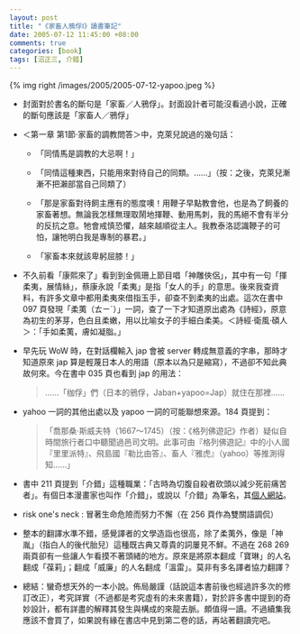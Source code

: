 ```yaml
--- 
layout: post
title: "《家畜人鴉俘Ⅰ》讀書筆記"
date: 2005-07-12 11:45:00 +08:00
comments: true
categories: [book]
tags: [沼正三, 介錯]
---
```


{% img right /images/2005/2005-07-12-yapoo.jpeg %}

- 封面對於書名的斷句是「家畜／人鴉俘」。封面設計者可能沒看過小說，正確的斷句應該是「家畜人／鴉俘」

- ＜第一章 第1節‧家畜的調教問答＞中，克萊兒說過的幾句話：

    - 「同情馬是調教的大忌啊！」

    - 「同情這種東西，只能用來對待自己的同類。......」（按：之後，克萊兒漸漸不把瀨部當自己同類了）

    - 「那是家畜對待飼主應有的態度噢！用鞭子早點教會他，也是為了飼養的家畜著想。無論我怎樣無理取鬧地揮鞭、動用馬刺，我的馬絕不會有半分的反抗之意。牠會戒慎恐懼，越來越順從主人。我教泰洛認識鞭子的可怕，讓牠明白我是專制的暴君。」

    - 「家畜本來就該卑躬屈膝！」

<!-- more -->

- 不久前看「康熙來了」看到到金佩珊上節目唱「神雕俠侶」，其中有一句「揮柔夷，展情絲」，蔡康永說「柔夷」是指「女人的手」的意思。後來我查資料，有許多文章中都用柔夷來借指玉手，卻查不到柔夷的出處。這次在書中 097 頁發現「柔荑（ㄊㄧˊ）」一詞，查了一下才知道原出處為《詩經》，原意為初生的茅芽，色白且柔嫩，用以比喻女子的手細白柔美。＜詩經‧衛風‧碩人＞：「手如柔荑，膚如凝脂。」

- 早先玩 WoW 時，在對話欄輸入 jap 會被 server 轉成無意義的字串，那時才知道原來 jap 算是輕蔑日本人的用語（原本以為只是縮寫），不過卻不知此典故何來。今在書中 035 頁也看到 jap 的用法：

    > ......「枷俘」們（日本的鴉俘，Jaban+yapoo=Jap）就住在那裡......

- yahoo 一詞的其他出處以及 yapoo 一詞的可能聯想來源。184 頁提到：

    > 「喬那桑‧斯威夫特（1667～1745）（按：《格列佛遊記》作者）疑似自時間旅行者口中聽聞過邑司文明。此事可由『格列佛遊記』中的小人國『里里派特』、飛島國『勒比由答』、畜人『雅虎』（yahoo）等推測得知......」

- 書中 211 頁提到「介錯」這種職業：「古時為切腹自殺者砍頭以減少死前痛苦者」。有個日本漫畫家也叫作「介錯」，或說以「介錯」為筆名，其[個人網站](http://www.toshima.ne.jp/~kaishaku/)。

- risk one's neck : 冒著生命危險而努力不懈（在 256 頁作為雙關語調侃）

- 整本的翻譯水準不錯，感覺譯者的文學造詣也很高，除了柔荑外，像是「神胤」（指白人的後代胎兒）這種既古典又尊貴的詞屢見不鮮。不過在 268 269 兩頁卻有一些讓人乍看摸不著頭緒的地方。原來是將原本翻成「寶琳」的人名翻成「葆莉」；翻成「威廉」的人名翻成「溫雷」。莫非有多名譯者協力翻譯？

- 總結：蠻奇想天外的一本小說。佈局嚴謹（話說這本書前後也經過許多次的修訂改正），考究詳實（不過都是考究虛有的未來書籍），對於許多書中提到的奇妙設計，都有詳盡的解釋其發生與構成的來龍去脈。頗值得一讀。不過續集我應該不會買了，如果說有緣在書店中見到第二卷的話，再站著翻讀完吧。